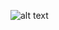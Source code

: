 ![alt text](https://github.com/cowglow/db-logo/raw/main/src/assets/db-logo.svg "Logo Title Text 1")
